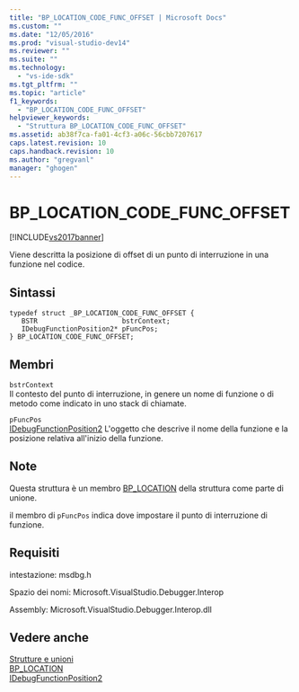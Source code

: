 ```yaml
---
title: "BP_LOCATION_CODE_FUNC_OFFSET | Microsoft Docs"
ms.custom: ""
ms.date: "12/05/2016"
ms.prod: "visual-studio-dev14"
ms.reviewer: ""
ms.suite: ""
ms.technology: 
  - "vs-ide-sdk"
ms.tgt_pltfrm: ""
ms.topic: "article"
f1_keywords: 
  - "BP_LOCATION_CODE_FUNC_OFFSET"
helpviewer_keywords: 
  - "Struttura BP_LOCATION_CODE_FUNC_OFFSET"
ms.assetid: ab38f7ca-fa01-4cf3-a06c-56cbb7207617
caps.latest.revision: 10
caps.handback.revision: 10
ms.author: "gregvanl"
manager: "ghogen"
---
```

# BP_LOCATION_CODE_FUNC_OFFSET
[!INCLUDE[vs2017banner](../../../code-quality/includes/vs2017banner.md)]

Viene descritta la posizione di offset di un punto di interruzione in una funzione nel codice.  
  
## Sintassi  
  
```cpp#  
typedef struct _BP_LOCATION_CODE_FUNC_OFFSET {   
   BSTR                     bstrContext;  
   IDebugFunctionPosition2* pFuncPos;  
} BP_LOCATION_CODE_FUNC_OFFSET;  
```  
  
## Membri  
 `bstrContext`  
 Il contesto del punto di interruzione, in genere un nome di funzione o di metodo come indicato in uno stack di chiamate.  
  
 `pFuncPos`  
 [IDebugFunctionPosition2](../../../extensibility/debugger/reference/idebugfunctionposition2.md) L'oggetto che descrive il nome della funzione e la posizione relativa all'inizio della funzione.  
  
## Note  
 Questa struttura è un membro [BP\_LOCATION](../../../extensibility/debugger/reference/bp-location.md) della struttura come parte di unione.  
  
 il membro di `pFuncPos` indica dove impostare il punto di interruzione di funzione.  
  
## Requisiti  
 intestazione: msdbg.h  
  
 Spazio dei nomi: Microsoft.VisualStudio.Debugger.Interop  
  
 Assembly: Microsoft.VisualStudio.Debugger.Interop.dll  
  
## Vedere anche  
 [Strutture e unioni](../../../extensibility/debugger/reference/structures-and-unions.md)   
 [BP\_LOCATION](../../../extensibility/debugger/reference/bp-location.md)   
 [IDebugFunctionPosition2](../../../extensibility/debugger/reference/idebugfunctionposition2.md)